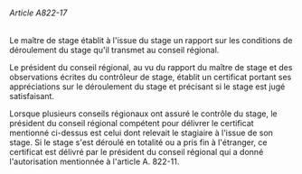 ###### Article A822-17

Le maître de stage établit à l'issue du stage un rapport sur les conditions de déroulement du stage qu'il transmet au conseil régional.

Le président du conseil régional, au vu du rapport du maître de stage et des observations écrites du contrôleur de stage, établit un certificat portant ses appréciations sur le déroulement du stage et précisant si le stage est jugé satisfaisant.

Lorsque plusieurs conseils régionaux ont assuré le contrôle du stage, le président du conseil régional compétent pour délivrer le certificat mentionné ci-dessus est celui dont relevait le stagiaire à l'issue de son stage. Si le stage s'est déroulé en totalité ou a pris fin à l'étranger, ce certificat est délivré par le président du conseil régional qui a donné l'autorisation mentionnée à l'article A. 822-11.

